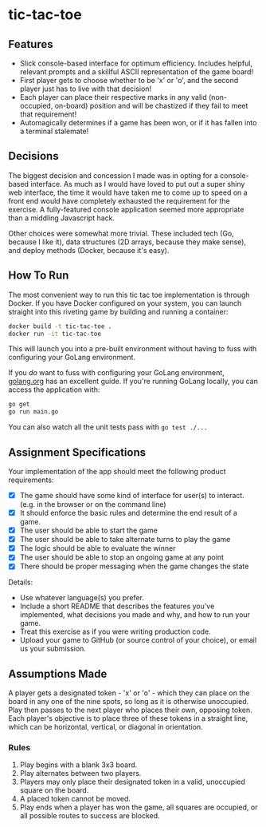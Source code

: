 # tic-tac-toe

## Features

* Slick console-based interface for optimum efficiency. Includes helpful, relevant prompts and a skillful ASCII representation of the game board!
* First player gets to choose whether to be 'x' or 'o', and the second player just has to live with that decision!
* Each player can place their respective marks in any valid (non-occupied, on-board) position and will be chastized if they fail to meet that requirement!
* Automagically determines if a game has been won, or if it has fallen into a terminal stalemate!

## Decisions

The biggest decision and concession I made was in opting for a console-based interface. As much as I would have loved to put out a super shiny web interface, the time it would have taken me to come up to speed on a front end would have completely exhausted the requirement for the exercise. A fully-featured console application seemed more appropriate than a middling Javascript hack.

Other choices were somewhat more trivial. These included tech (Go, because I like it), data structures (2D arrays, because they make sense), and deploy methods (Docker, because it's easy).

## How To Run

The most convenient way to run this tic tac toe implementation is through Docker. If you have Docker configured on your system, you can launch straight into this riveting game by building and running a container:

```bash
docker build -t tic-tac-toe .
docker run -it tic-tac-toe
```

This will launch you into a pre-built environment without having to fuss with configuring your GoLang environment.

If you _do_ want to fuss with configuring your GoLang environment, [golang.org](https://golang.org/doc/install) has an excellent guide. If you're running GoLang locally, you can access the application with:

```bash
go get
go run main.go
```

You can also watch all the unit tests pass with `go test ./...`

## Assignment Specifications

Your implementation of the app should meet the following product requirements:

- [x] The game should have some kind of interface for user(s) to interact. (e.g. in the browser or on the command line)
- [x] It should enforce the basic rules and determine the end result of a game.
- [x] The user should be able to start the game
- [x] The user should be able to take alternate turns to play the game
- [x] The logic should be able to evaluate the winner
- [x] The user should be able to stop an ongoing game at any point
- [x] There should be proper messaging when the game changes the state

Details:

* Use whatever language(s) you prefer.
* Include a short README that describes the features you’ve implemented, what decisions you made and why, and how to run your game.
* Treat this exercise as if you were writing production code.
* Upload your game to GitHub (or source control of your choice), or email us your submission.

## Assumptions Made

A player gets a designated token - 'x' or 'o' - which they can place on the board in any one of the nine spots, so long as it is otherwise unoccupied. Play then passes to the next player who places their own, opposing token. Each player's objective is to place three of these tokens in a straight line, which can be horizontal, vertical, or diagonal in orientation.

### Rules

1. Play begins with a blank 3x3 board.
2. Play alternates between two players.
3. Players may only place their designated token in a valid, unoccupied square on the board.
4. A placed token cannot be moved.
5. Play ends when a player has won the game, all squares are occupied, or all possible routes to success are blocked.
